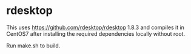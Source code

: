 # rdesktop

This uses https://github.com/rdesktop/rdesktop 1.8.3 and compiles it in CentOS7 after installing the required dependencies locally without root.

Run make.sh to build.
